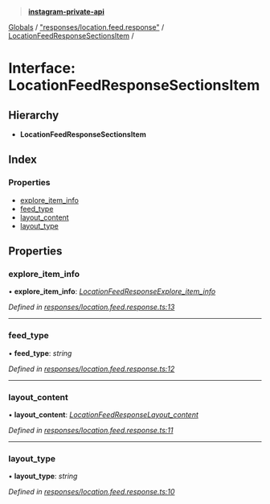 > **[instagram-private-api](../README.md)**

[Globals](../README.md) / ["responses/location.feed.response"](../modules/_responses_location_feed_response_.md) / [LocationFeedResponseSectionsItem](_responses_location_feed_response_.locationfeedresponsesectionsitem.md) /

# Interface: LocationFeedResponseSectionsItem

## Hierarchy

* **LocationFeedResponseSectionsItem**

## Index

### Properties

* [explore_item_info](_responses_location_feed_response_.locationfeedresponsesectionsitem.md#explore_item_info)
* [feed_type](_responses_location_feed_response_.locationfeedresponsesectionsitem.md#feed_type)
* [layout_content](_responses_location_feed_response_.locationfeedresponsesectionsitem.md#layout_content)
* [layout_type](_responses_location_feed_response_.locationfeedresponsesectionsitem.md#layout_type)

## Properties

###  explore_item_info

• **explore_item_info**: *[LocationFeedResponseExplore_item_info](_responses_location_feed_response_.locationfeedresponseexplore_item_info.md)*

*Defined in [responses/location.feed.response.ts:13](https://github.com/dilame/instagram-private-api/blob/3e16058/src/responses/location.feed.response.ts#L13)*

___

###  feed_type

• **feed_type**: *string*

*Defined in [responses/location.feed.response.ts:12](https://github.com/dilame/instagram-private-api/blob/3e16058/src/responses/location.feed.response.ts#L12)*

___

###  layout_content

• **layout_content**: *[LocationFeedResponseLayout_content](_responses_location_feed_response_.locationfeedresponselayout_content.md)*

*Defined in [responses/location.feed.response.ts:11](https://github.com/dilame/instagram-private-api/blob/3e16058/src/responses/location.feed.response.ts#L11)*

___

###  layout_type

• **layout_type**: *string*

*Defined in [responses/location.feed.response.ts:10](https://github.com/dilame/instagram-private-api/blob/3e16058/src/responses/location.feed.response.ts#L10)*